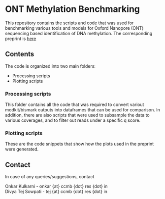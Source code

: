 # ONT Methylation Benchmarking
This repository contains the scripts and code that was used for benchmarking various tools and models for Oxford Nanopore (ONT) sequencing based identification of DNA methylation. The corresponding preprint is [here](https://doi.org/10.1101/2024.11.09.622763)

## Contents
The code is organized into two main folders:
* Processing scripts
* Plotting scripts

### Processing scripts
This folder contains all the code that was required to convert variout modkit/bismark outputs into dataframes that can be used for comparison. In addition, there are also scripts that were used to subsample the data to various coverages, and to filter out reads under a specific q score.

### Plotting scripts
These are the code snippets that show how the plots used in the preprint were generated.

## Contact
In case of any queries/suggestions, contact

Onkar Kulkarni - onkar {at} ccmb {dot} res {dot} in <br>
Divya Tej Sowpati - tej {at} ccmb {dot} res {dot} in
